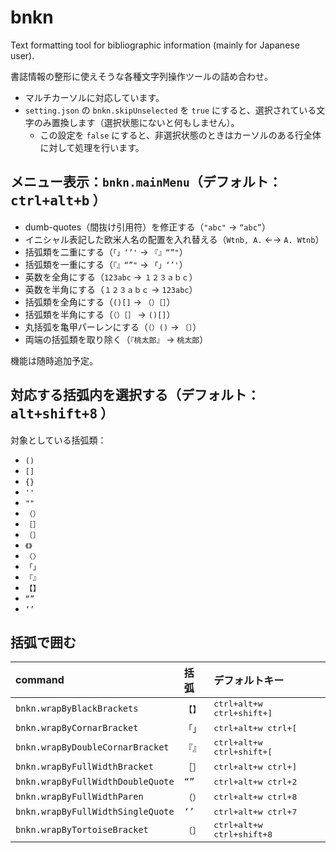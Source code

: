 # bnkn

Text formatting tool for bibliographic information (mainly for Japanese user).

書誌情報の整形に使えそうな各種文字列操作ツールの詰め合わせ。

+ マルチカーソルに対応しています。
+ `setting.json` の `bnkn.skipUnselected` を `true` にすると、選択されている文字のみ置換します（選択状態にないと何もしません）。
    + この設定を `false` にすると、非選択状態のときはカーソルのある行全体に対して処理を行います。

## メニュー表示：`bnkn.mainMenu`（デフォルト： <kbd>ctrl+alt+b</kbd> ）

+ dumb-quotes（間抜け引用符）を修正する（`"abc"` → `“abc”`）
+ イニシャル表記した欧米人名の配置を入れ替える（`Wtnb, A.` ←→ `A. Wtnb`）
+ 括弧類を二重にする（`「」‘’'` → `『』“”"`）
+ 括弧類を一重にする（`『』“”"` → `「」‘’'`）
+ 英数を全角にする（`123abc` → `１２３ａｂｃ`）
+ 英数を半角にする（`１２３ａｂｃ` → `123abc`）
+ 括弧類を全角にする（`()[]` → `（）［］`）
+ 括弧類を半角にする（`（）［］` → `()[]`）
+ 丸括弧を亀甲パーレンにする（`（）()` →  `〔〕`）
+ 両端の括弧類を取り除く（`『桃太郎』` → `桃太郎`）

機能は随時追加予定。

## 対応する括弧内を選択する（デフォルト： <kbd>alt+shift+8</kbd> ）


対象としている括弧類：

+ `()`
+ `[]`
+ `{}`
+ `''`
+ `""`
+ `（）`
+ `［］`
+ `〔〕`
+ `《》`
+ `〈〉`
+ `「」`
+ `『』`
+ `【】`
+ `“”`
+ `‘’`

## 括弧で囲む

| command | 括弧 | デフォルトキー|
| :--- | :--- | :--- |
| `bnkn.wrapByBlackBrackets` | `【】`| <kbd>ctrl+alt+w ctrl+shift+]</kbd> |
| `bnkn.wrapByCornarBracket` | `「」`| <kbd>ctrl+alt+w ctrl+[</kbd> |
| `bnkn.wrapByDoubleCornarBracket` | `『』`| <kbd>ctrl+alt+w ctrl+shift+[</kbd> |
| `bnkn.wrapByFullWidthBracket` | `［］`| <kbd>ctrl+alt+w ctrl+]</kbd> |
| `bnkn.wrapByFullWidthDoubleQuote` | `“”`| <kbd>ctrl+alt+w ctrl+2</kbd> |
| `bnkn.wrapByFullWidthParen` | `（）`| <kbd>ctrl+alt+w ctrl+8</kbd> |
| `bnkn.wrapByFullWidthSingleQuote` | `‘’`| <kbd>ctrl+alt+w ctrl+7</kbd> |
| `bnkn.wrapByTortoiseBracket` | `〔〕`| <kbd>ctrl+alt+w ctrl+shift+8</kbd> |
